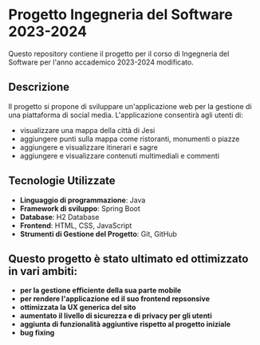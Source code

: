 # Progetto Ingegneria del Software 2023-2024

Questo repository contiene il progetto per il corso di Ingegneria del Software per l'anno accademico 2023-2024 modificato.

## Descrizione

Il progetto si propone di sviluppare un'applicazione web per la gestione di una piattaforma di social media. 
L'applicazione consentirà agli utenti di:
- visualizzare una mappa della città di Jesi
- aggiungere punti sulla mappa come ristoranti, monumenti o piazze
- aggiungere e visualizzare itinerari e sagre
- aggiungere e visualizzare contenuti multimediali e commenti 

## Tecnologie Utilizzate

- **Linguaggio di programmazione**: Java
- **Framework di sviluppo**: Spring Boot
- **Database**: H2 Database
- **Frontend**: HTML, CSS, JavaScript
- **Strumenti di Gestione del Progetto**: Git, GitHub

## Questo progetto è stato ultimato ed ottimizzato in vari ambiti:
  
  - **per la gestione efficiente della sua parte mobile**
  - **per rendere l'applicazione ed il suo frontend repsonsive**
  - **ottimizzata la UX generica del sito**
  - **aumentato il livello di sicurezza e di privacy per gli utenti**
  - **aggiunta di funzionalità aggiuntive rispetto al progetto iniziale**
  - **bug fixing**
